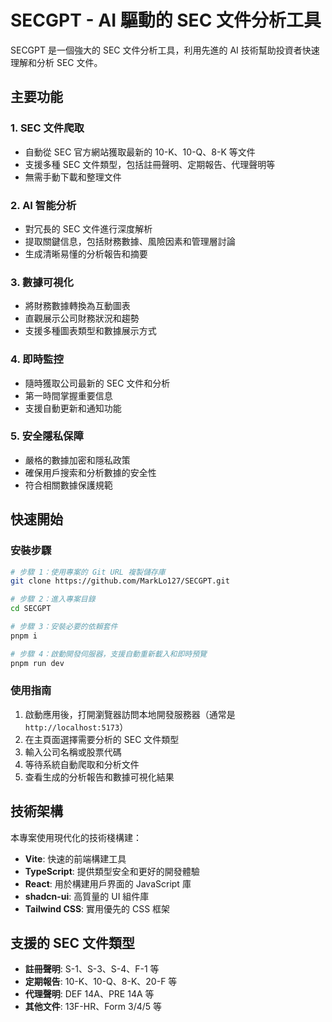 # SECGPT - AI 驅動的 SEC 文件分析工具

SECGPT 是一個強大的 SEC 文件分析工具，利用先進的 AI 技術幫助投資者快速理解和分析 SEC 文件。

## 主要功能

### 1. SEC 文件爬取

- 自動從 SEC 官方網站獲取最新的 10-K、10-Q、8-K 等文件
- 支援多種 SEC 文件類型，包括註冊聲明、定期報告、代理聲明等
- 無需手動下載和整理文件

### 2. AI 智能分析

- 對冗長的 SEC 文件進行深度解析
- 提取關鍵信息，包括財務數據、風險因素和管理層討論
- 生成清晰易懂的分析報告和摘要

### 3. 數據可視化

- 將財務數據轉換為互動圖表
- 直觀展示公司財務狀況和趨勢
- 支援多種圖表類型和數據展示方式

### 4. 即時監控

- 隨時獲取公司最新的 SEC 文件和分析
- 第一時間掌握重要信息
- 支援自動更新和通知功能

### 5. 安全隱私保障

- 嚴格的數據加密和隱私政策
- 確保用戶搜索和分析數據的安全性
- 符合相關數據保護規範

## 快速開始

### 安裝步驟

```sh
# 步驟 1：使用專案的 Git URL 複製儲存庫
git clone https://github.com/MarkLo127/SECGPT.git

# 步驟 2：進入專案目錄
cd SECGPT

# 步驟 3：安裝必要的依賴套件
pnpm i

# 步驟 4：啟動開發伺服器，支援自動重新載入和即時預覽
pnpm run dev
```

### 使用指南

1. 啟動應用後，打開瀏覽器訪問本地開發服務器（通常是 `http://localhost:5173`）
2. 在主頁面選擇需要分析的 SEC 文件類型
3. 輸入公司名稱或股票代碼
4. 等待系統自動爬取和分析文件
5. 查看生成的分析報告和數據可視化結果

## 技術架構

本專案使用現代化的技術棧構建：

- **Vite**: 快速的前端構建工具
- **TypeScript**: 提供類型安全和更好的開發體驗
- **React**: 用於構建用戶界面的 JavaScript 庫
- **shadcn-ui**: 高質量的 UI 組件庫
- **Tailwind CSS**: 實用優先的 CSS 框架

## 支援的 SEC 文件類型

- **註冊聲明**: S-1、S-3、S-4、F-1 等
- **定期報告**: 10-K、10-Q、8-K、20-F 等
- **代理聲明**: DEF 14A、PRE 14A 等
- **其他文件**: 13F-HR、Form 3/4/5 等
